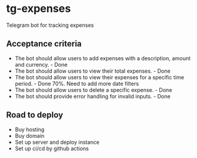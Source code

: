# tg-expenses

Telegram bot for tracking expenses

## Acceptance criteria

- The bot should allow users to add expenses with a description, amount and currency. - Done
- The bot should allow users to view their total expenses. - Done
- The bot should allow users to view their expenses for a specific time period. - Done 70%. Need to add more date filters
- The bot should allow users to delete a specific expense. - Done
- The bot should provide error handling for invalid inputs. - Done

## Road to deploy
- Buy hosting
- Buy domain
- Set up server and deploy instance
- Set up ci/cd by github actions 
